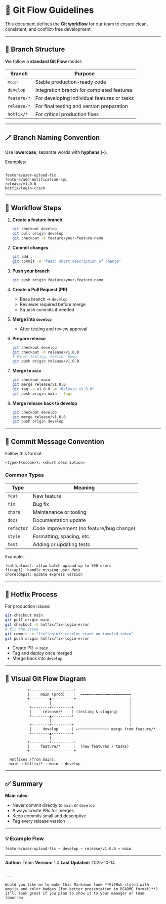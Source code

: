 # 🚀 Git Flow Guidelines

This document defines the **Git workflow** for our team to ensure clean, consistent, and conflict-free development.

---

## 🧭 Branch Structure

We follow a **standard Git Flow** model:

| Branch | Purpose |
|--------|----------|
| `main` | Stable production-ready code |
| `develop` | Integration branch for completed features |
| `feature/*` | For developing individual features or tasks |
| `release/*` | For final testing and version preparation |
| `hotfix/*` | For critical production fixes |

---

## 🪄 Branch Naming Convention

Use **lowercase**, separate words with **hyphens (-)**.

Examples:
```

feature/user-upload-fix
feature/add-notification-api
release/v1.0.0
hotfix/login-crash

````

---

## 🧩 Workflow Steps

1. **Create a feature branch**
   ```bash
   git checkout develop
   git pull origin develop
   git checkout -b feature/your-feature-name


2. **Commit changes**

   ```bash
   git add .
   git commit -m "feat: short description of change"
   ```

3. **Push your branch**

   ```bash
   git push origin feature/your-feature-name
   ```

4. **Create a Pull Request (PR)**

   * Base branch → `develop`
   * Reviewer required before merge
   * Squash commits if needed

5. **Merge into `develop`**

   * After testing and review approval

6. **Prepare release**

   ```bash
   git checkout develop
   git checkout -b release/v1.0.0
   # Final testing, version bump
   git push origin release/v1.0.0
   ```

7. **Merge to `main`**

   ```bash
   git checkout main
   git merge release/v1.0.0
   git tag -a v1.0.0 -m "Release v1.0.0"
   git push origin main --tags
   ```

8. **Merge release back to develop**

   ```bash
   git checkout develop
   git merge release/v1.0.0
   git push origin develop
   ```

---

## 🧠 Commit Message Convention

Follow this format:

```
<type>(<scope>): <short description>
```

### Common Types

| Type       | Meaning                                  |
| ---------- | ---------------------------------------- |
| `feat`     | New feature                              |
| `fix`      | Bug fix                                  |
| `chore`    | Maintenance or tooling                   |
| `docs`     | Documentation update                     |
| `refactor` | Code improvement (no feature/bug change) |
| `style`    | Formatting, spacing, etc.                |
| `test`     | Adding or updating tests                 |

Example:

```
feat(upload): allow batch upload up to 500 users
fix(api): handle missing user data
chore(deps): update express version
```

---

## 🧯 Hotfix Process

For production issues:

```bash
git checkout main
git pull origin main
git checkout -b hotfix/fix-login-error
# fix the issue
git commit -m "fix(login): resolve crash on invalid token"
git push origin hotfix/fix-login-error
```

* Create PR → `main`
* Tag and deploy once merged
* Merge back into `develop`

---

## 🧭 Visual Git Flow Diagram

```
          +--------------------+           
          |     main (prod)    |  ←←←←←←←←←←←←←←←←←←←←←←←
          +---------▲----------+                        |
                    |                                   |
           +--------+---------+                         |
           |     release/*    | (testing & staging)     |
           +--------▲---------+                         |
                    |                                   |
           +--------+---------+                         |
           |     develop      | ←────────────── merge from feature/*
           +--------▲---------+
                    |
          +---------+----------+
          |     feature/*      |  (new features / tasks)
          +--------------------+

  Hotfixes (from main):
  main → hotfix/* → main → develop
```

---

## ✅ Summary

**Main rules:**

* Never commit directly to `main` or `develop`
* Always create PRs for merges
* Keep commits small and descriptive
* Tag every release version

---

### 💡 Example Flow

```
feature/user-upload-fix → develop → release/v1.0.0 → main
```

---

**Author:** Team
**Version:** 1.0
**Last Updated:** 2025-10-14

```

---

Would you like me to make this Markdown look **GitHub-styled with emojis and color badges (for better presentation in README format)**? It’ll look great if you plan to show it to your manager or team tomorrow.
```
